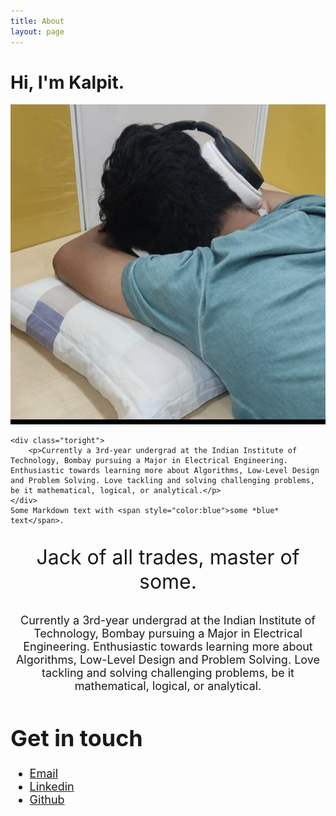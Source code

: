 ```yaml
---
title: About
layout: page
---
```


# Hi, I'm Kalpit.

<div class="side-by-side">
    <div class="toleft">
        <img class="image" src=assets/images/profile_pic.jpg alt="Profile picture">
        <!-- <figcaption class="caption">Photo by John Doe</figcaption> -->
    </div>

    <div class="toright">
        <p>Currently a 3rd-year undergrad at the Indian Institute of Technology, Bombay pursuing a Major in Electrical Engineering. Enthusiastic towards learning more about Algorithms, Low-Level Design and Problem Solving. Love tackling and solving challenging problems, be it mathematical, logical, or analytical.</p>
    </div>
    Some Markdown text with <span style="color:blue">some *blue* text</span>.
</div>






<!-- ![Profile Image]({% if site.external-image %}{{ site.picture }}{% else %}{{ site.url }}/{{ site.picture }}{% endif %}) -->


<div class="breaker"></div>

<font size = "6">
<p style="text-align: center;">Jack of all trades, master of some.</p>

<font size = "4">
<p style="text-align: center;">Currently a 3rd-year undergrad at the Indian Institute of Technology, Bombay pursuing a Major in Electrical Engineering. Enthusiastic towards learning more about Algorithms, Low-Level Design and Problem Solving. Love tackling and solving challenging problems, be it mathematical, logical, or analytical.</p>

# Get in touch
- [Email](mailto:kalpitborkar@gmail.com)
- [Linkedin](https://www.linkedin.com/in/kalpitborkar/)
- [Github](https://github.com/kalpitborkar)

<div class="breaker"></div>


